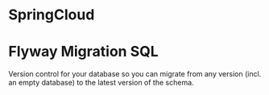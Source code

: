 SpringCloud
===

# Flyway Migration SQL
Version control for your database so you can migrate from any version (incl. an empty database) to the latest version of the schema.